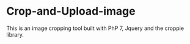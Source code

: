 # Crop-and-Upload-image
This is an image cropping tool built with PhP 7, Jquery and the croppie library.

